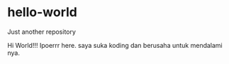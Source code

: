 # hello-world
Just another repository

Hi World!!!
Ipoerrr here. saya suka koding dan berusaha untuk mendalami nya.
